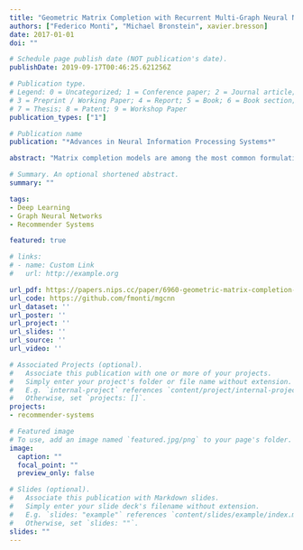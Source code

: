 ```yaml
---
title: "Geometric Matrix Completion with Recurrent Multi-Graph Neural Networks"
authors: ["Federico Monti", "Michael Bronstein", xavier.bresson]
date: 2017-01-01
doi: ""

# Schedule page publish date (NOT publication's date).
publishDate: 2019-09-17T00:46:25.621256Z

# Publication type.
# Legend: 0 = Uncategorized; 1 = Conference paper; 2 = Journal article;
# 3 = Preprint / Working Paper; 4 = Report; 5 = Book; 6 = Book section;
# 7 = Thesis; 8 = Patent; 9 = Workshop Paper
publication_types: ["1"]

# Publication name
publication: "*Advances in Neural Information Processing Systems*"

abstract: "Matrix completion models are among the most common formulations of recommender systems. Recent works have showed a boost of performance of these techniques when introducing the pairwise relationships between users/items in the form of graphs, and imposing smoothness priors on these graphs. However, such techniques do not fully exploit the local stationary structures on user/item graphs, and the number of parameters to learn is linear wrt the number of users and items. We propose a novel approach to overcome these limitations by using geometric deep learning on graphs. Our matrix completion architecture combines a novel multi-graph convolutional neural network that can learn meaningful statistical graph-structured patterns from users and items, and a recurrent neural network that applies a learnable diffusion on the score matrix. Our neural network system is computationally attractive as it requires a constant number of parameters independent of the matrix size. We apply our method on several standard datasets, showing that it outperforms state-of-the-art matrix completion techniques."

# Summary. An optional shortened abstract.
summary: ""

tags:
- Deep Learning
- Graph Neural Networks
- Recommender Systems

featured: true

# links:
# - name: Custom Link
#   url: http://example.org

url_pdf: https://papers.nips.cc/paper/6960-geometric-matrix-completion-with-recurrent-multi-graph-neural-networks.pdf
url_code: https://github.com/fmonti/mgcnn
url_dataset: ''
url_poster: ''
url_project: ''
url_slides: ''
url_source: ''
url_video: ''

# Associated Projects (optional).
#   Associate this publication with one or more of your projects.
#   Simply enter your project's folder or file name without extension.
#   E.g. `internal-project` references `content/project/internal-project/index.md`.
#   Otherwise, set `projects: []`.
projects:
- recommender-systems

# Featured image
# To use, add an image named `featured.jpg/png` to your page's folder. 
image:
  caption: ""
  focal_point: ""
  preview_only: false

# Slides (optional).
#   Associate this publication with Markdown slides.
#   Simply enter your slide deck's filename without extension.
#   E.g. `slides: "example"` references `content/slides/example/index.md`.
#   Otherwise, set `slides: ""`.
slides: ""
---
```




